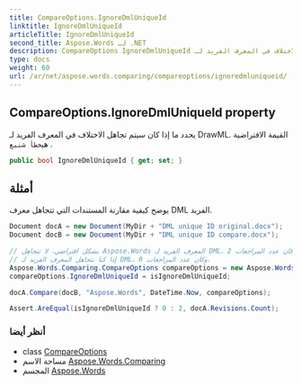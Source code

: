 ```yaml
---
title: CompareOptions.IgnoreDmlUniqueId
linktitle: IgnoreDmlUniqueId
articleTitle: IgnoreDmlUniqueId
second_title: Aspose.Words لـ .NET
description: CompareOptions IgnoreDmlUniqueId ملكية. يحدد ما إذا كان سيتم تجاهل الاختلاف في المعرف الفريد لـ DrawML. القيمة الافتراضية هيخطأ شنيع  في C#.
type: docs
weight: 60
url: /ar/net/aspose.words.comparing/compareoptions/ignoredmluniqueid/
---
```

## CompareOptions.IgnoreDmlUniqueId property

يحدد ما إذا كان سيتم تجاهل الاختلاف في المعرف الفريد لـ DrawML. القيمة الافتراضية هي`خطأ شنيع` .

```csharp
public bool IgnoreDmlUniqueId { get; set; }
```

## أمثلة

يوضح كيفية مقارنة المستندات التي تتجاهل معرف DML الفريد.

```csharp
Document docA = new Document(MyDir + "DML unique ID original.docx");
Document docB = new Document(MyDir + "DML unique ID compare.docx");

// بشكل افتراضي، لا تتجاهل Aspose.Words المعرف الفريد لـ DML، وكان عدد المراجعات 2.
// إذا كنا نتجاهل المعرف الفريد لـ DML، وكان عدد المراجعات 0.
Aspose.Words.Comparing.CompareOptions compareOptions = new Aspose.Words.Comparing.CompareOptions();
compareOptions.IgnoreDmlUniqueId = isIgnoreDmlUniqueId;

docA.Compare(docB, "Aspose.Words", DateTime.Now, compareOptions);

Assert.AreEqual(isIgnoreDmlUniqueId ? 0 : 2, docA.Revisions.Count);
```

### أنظر أيضا

* class [CompareOptions](../)
* مساحة الاسم [Aspose.Words.Comparing](../../../aspose.words.comparing/)
* المجسم [Aspose.Words](../../../)
